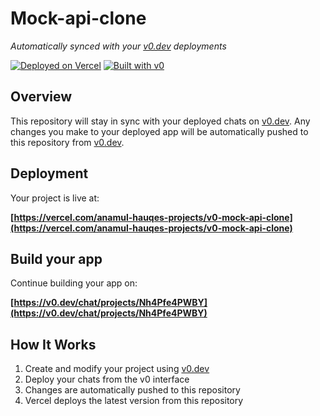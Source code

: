 # Mock-api-clone

*Automatically synced with your [v0.dev](https://v0.dev) deployments*

[![Deployed on Vercel](https://img.shields.io/badge/Deployed%20on-Vercel-black?style=for-the-badge&logo=vercel)](https://vercel.com/anamul-hauqes-projects/v0-mock-api-clone)
[![Built with v0](https://img.shields.io/badge/Built%20with-v0.dev-black?style=for-the-badge)](https://v0.dev/chat/projects/Nh4Pfe4PWBY)

## Overview

This repository will stay in sync with your deployed chats on [v0.dev](https://v0.dev).
Any changes you make to your deployed app will be automatically pushed to this repository from [v0.dev](https://v0.dev).

## Deployment

Your project is live at:

**[https://vercel.com/anamul-hauqes-projects/v0-mock-api-clone](https://vercel.com/anamul-hauqes-projects/v0-mock-api-clone)**

## Build your app

Continue building your app on:

**[https://v0.dev/chat/projects/Nh4Pfe4PWBY](https://v0.dev/chat/projects/Nh4Pfe4PWBY)**

## How It Works

1. Create and modify your project using [v0.dev](https://v0.dev)
2. Deploy your chats from the v0 interface
3. Changes are automatically pushed to this repository
4. Vercel deploys the latest version from this repository
